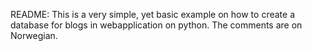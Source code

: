 README:
This is a very simple, yet basic example on how to create a database for blogs in webapplication on python. 
The comments are on Norwegian. 

